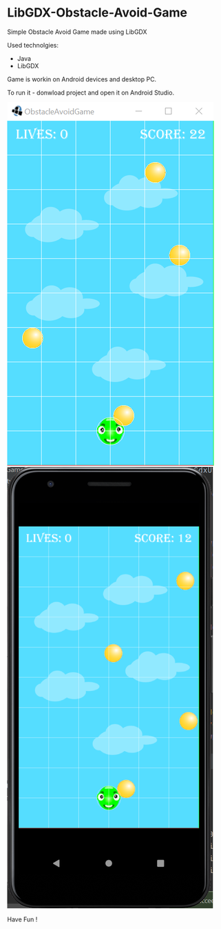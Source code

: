 # LibGDX-Obstacle-Avoid-Game
Simple Obstacle Avoid Game made using LibGDX 

Used technolgies:

* Java 
* LibGDX 

Game is workin on Android devices and desktop PC.

To run it - donwload project and open it on Android Studio.

![alt text](https://github.com/Artie821/LibGDX-Obstacle-Avoid-Game/blob/d8879311f0d8e9b59b0b4e4181f3fc35dcd2ed5c/desktop/assets-raw/DesktopScreen.bmp)
![alt text](https://raw.githubusercontent.com/Artie821/LibGDX-Obstacle-Avoid-Game/d8879311f0d8e9b59b0b4e4181f3fc35dcd2ed5c/desktop/assets-raw/MobileScreen.bmp)

Have Fun !


